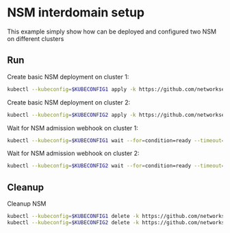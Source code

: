 # NSM interdomain setup


This example simply show how can be deployed and configured two NSM on different clusters

## Run

Create basic NSM deployment on cluster 1:

```bash
kubectl --kubeconfig=$KUBECONFIG1 apply -k https://github.com/networkservicemesh/deployments-k8s/examples/interdomain/nsm/cluster1?ref=02187cd7d3f2c462ae0c8af91f08c5077420a4e8
```

Create basic NSM deployment on cluster 2:

```bash
kubectl --kubeconfig=$KUBECONFIG2 apply -k https://github.com/networkservicemesh/deployments-k8s/examples/interdomain/nsm/cluster2?ref=02187cd7d3f2c462ae0c8af91f08c5077420a4e8
```

Wait for NSM admission webhook on cluster 1:

```bash
kubectl --kubeconfig=$KUBECONFIG1 wait --for=condition=ready --timeout=1m pod -n nsm-system -l app=admission-webhook-k8s
```

Wait for NSM admission webhook on cluster 2:

```bash
kubectl --kubeconfig=$KUBECONFIG2 wait --for=condition=ready --timeout=1m pod -n nsm-system -l app=admission-webhook-k8s
```

## Cleanup

Cleanup NSM
```bash
kubectl --kubeconfig=$KUBECONFIG1 delete -k https://github.com/networkservicemesh/deployments-k8s/examples/interdomain/nsm/cluster1?ref=02187cd7d3f2c462ae0c8af91f08c5077420a4e8
kubectl --kubeconfig=$KUBECONFIG2 delete -k https://github.com/networkservicemesh/deployments-k8s/examples/interdomain/nsm/cluster2?ref=02187cd7d3f2c462ae0c8af91f08c5077420a4e8
```
